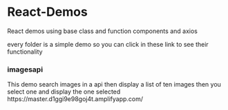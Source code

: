 # React-Demos
React demos using base class and function components and axios

every folder is a simple demo so you can click in these link to see their functionality <br/>
<h3>imagesapi</h3>   
This demo search images in a api then display a list of ten images then you select one and display the one selected
https://master.d1ggi9e98goj4t.amplifyapp.com/ 
